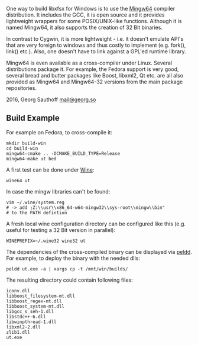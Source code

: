 One way to build libxfsx for Windows is to use the [Mingw64][mingw64]
compiler distribution. It includes the GCC, it is open source and it
provides lightweight wrappers for some POSIX/UNIX-like functions. Although
it is named Mingw64, it also supports the creation of 32 Bit binaries.

In contrast to Cygwin, it is more lightweight - i.e. it doesn't emulate
API's that are very foreign to windows and thus costly to implement (e.g.
fork(), link() etc.). Also, one doesn't have to link against a GPL'ed
runtime library.

Mingw64 is even available as a cross-compiler under Linux. Several
distributions package it. For example, the Fedora support is very good,
several bread and butter packages like Boost, libxml2, Qt etc. are all also
provided as Mingw64 and Mingw64-32 versions from the main package
repositories.

2016, Georg Sauthoff <mail@georg.so>

## Build Example

For example on Fedora, to cross-compile it:

    mkdir build-win
    cd build-win
    mingw64-cmake .. -DCMAKE_BUILD_TYPE=Release
    mingw64-make ut bed

A first test can be done under [Wine][wine]:

    wine64 ut

In case the mingw libraries can't be found:

    vim ~/.wine/system.reg
    # -> add ;Z:\\usr\\x86_64-w64-mingw32\\sys-root\\mingw\\bin"
    # to the PATH defintion

A fresh local wine configuration directory can be configured like this
(e.g. useful for testing a 32 Bit version in parallel):

    WINEPREFIX=~/.wine32 wine32 ut

The dependencies of the cross-compiled binary can be displayed via
[peldd][peldd]. For example, to deploy the binary with the needed dlls:

    peldd ut.exe -a | xargs cp -t /mnt/win/builds/

The resulting directory could contain following files:

    iconv.dll
    libboost_filesystem-mt.dll
    libboost_regex-mt.dll
    libboost_system-mt.dll
    libgcc_s_seh-1.dll
    libstdc++-6.dll
    libwinpthread-1.dll
    libxml2-2.dll
    zlib1.dll
    ut.exe


[mingw64]: http://mingw-w64.org/doku.php
[wine]: https://www.winehq.org/
[peldd]: https://github.com/gsauthof/pe-util
[mingw64]: http://mingw-w64.org/doku.php
